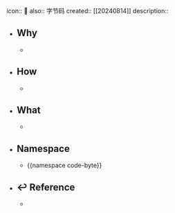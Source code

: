 icon:: 📄
also:: 字节码
created:: [[20240814]]
description::

- ## Why
  -
- ## How
  -
- ## What
  -
- ## Namespace
  - {{namespace code-byte}}
- ## ↩ Reference
  -
